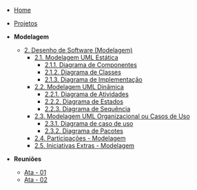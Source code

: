 <!-- docs/_sidebar.md -->

- [Home](/docs)
- [Projetos](/docs/Projeto/Projeto.md)

- **Modelagem**
  - [2. Desenho de Software (Modelagem)](/docs/Modelagem/2.Modelagem.md)
    - [2.1. Modelagem UML Estática](/docs/Modelagem/2.1.ModelagemEstatica.md)
      - [2.1.1. Diagrama de Componentes](Modelagem/2.1.1.DiagramaComponentes.md)
      - [2.1.2. Diagrama de Classes](Modelagem/2.1.2.DigramaDeClasses.md)
      - [2.1.3. Diagrama de Implementação](Modelagem/2.1.3.DiagramaDeImplementacao.md)
    - [2.2. Modelagem UML Dinâmica](/docs/Modelagem/2.2.ModelagemDinamica.md)
      - [2.2.1. Diagrama de Atividades](Modelagem/2.2.1.DiagramaAtividade.md)
      - [2.2.2. Diagrama de Estados](Modelagem/2.2.2.DiagramaDeEstados.md)
      - [2.2.3. Diagrama de Sequência](Modelagem/2.2.3.DiagramaDeSequencia.md)
    - [2.3. Modelagem UML Organizacional ou Casos de Uso](Modelagem/2.3.ModelagemOrganizacionalCasosDeUso.md)
      - [2.3.1. Diagrama de caso de uso](Modelagem/2.3.1.DiagramaCasoDeUso.md)
      - [2.3.2. Diagrama de Pacotes](Modelagem/2.3.2.DiagramaPacotes.md)
    - [2.4. Participações - Modelagem](Modelagem/2.4.ParticipacoesModelagem.md)
    - [2.5. Iniciativas Extras - Modelagem](/docs/Modelagem/2.5.IniciativasExtras.md)


- **Reuniões**
    - [Ata - 01](Projeto/IniciativasExtras/ata_01.md)
    - [Ata - 02](Projeto/IniciativasExtras/ata_02.md)
